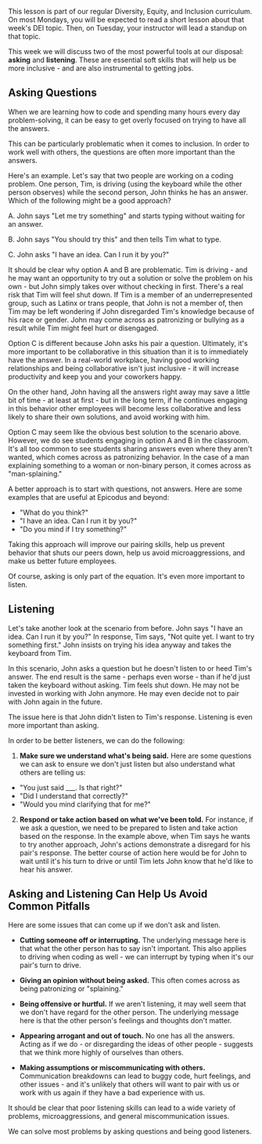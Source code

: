 This lesson is part of our regular Diversity, Equity, and Inclusion curriculum. On most Mondays, you will be expected to read a short lesson about that week's DEI topic. Then, on Tuesday, your instructor will lead a standup on that topic.

This week we will discuss two of the most powerful tools at our disposal: **asking** and **listening**. These are essential soft skills that will help us be more inclusive - and are also instrumental to getting jobs.

## Asking Questions

When we are learning how to code and spending many hours every day problem-solving, it can be easy to get overly focused on trying to have all the answers.

This can be particularly problematic when it comes to inclusion. In order to work well with others, the questions are often more important than the answers.

Here's an example. Let's say that two people are working on a coding problem. One person, Tim, is driving (using the keyboard while the other person observes) while the second person, John thinks he has an answer. Which of the following might be a good approach?

A. John says "Let me try something" and starts typing without waiting for an answer.

B. John says "You should try this" and then tells Tim what to type.

C. John asks "I have an idea. Can I run it by you?"

It should be clear why option A and B are problematic. Tim is driving - and he may want an opportunity to try out a solution or solve the problem on his own - but John simply takes over without checking in first. There's a real risk that Tim will feel shut down. If Tim is a member of an underrepresented group, such as Latinx or trans people, that John is not a member of, then Tim may be left wondering if John disregarded Tim's knowledge because of his race or gender. John may come across as patronizing or bullying as a result while Tim might feel hurt or disengaged.

Option C is different because John asks his pair a question. Ultimately, it's more important to be collaborative in this situation than it is to immediately have the answer. In a real-world workplace, having good working relationships and being collaborative isn't just inclusive - it will increase productivity and keep you and your coworkers happy.

On the other hand, John having all the answers right away may save a little bit of time - at least at first - but in the long term, if he continues engaging in this behavior other employees will become less collaborative and less likely to share their own solutions, and avoid working with him.

Option C may seem like the obvious best solution to the scenario above. However, we do see students engaging in option A and B in the classroom. It's all too common to see students sharing answers even where they aren't wanted, which comes across as patronizing behavior. In the case of a man explaining something to a woman or non-binary person, it comes across as "man-splaining."

A better approach is to start with questions, not answers. Here are some examples that are useful at Epicodus and beyond:

* "What do you think?"
* "I have an idea. Can I run it by you?"
* "Do you mind if I try something?"

Taking this approach will improve our pairing skills, help us prevent behavior that shuts our peers down, help us avoid microaggressions, and make us better future employees.

Of course, asking is only part of the equation. It's even more important to listen.

## Listening

Let's take another look at the scenario from before. John says "I have an idea. Can I run it by you?" In response, Tim says, "Not quite yet. I want to try something first." John insists on trying his idea anyway and takes the keyboard from Tim.

In this scenario, John asks a question but he doesn't listen to or heed Tim's answer. The end result is the same - perhaps even worse - than if he'd just taken the keyboard without asking. Tim feels shut down. He may not be invested in working with John anymore. He may even decide not to pair with John again in the future.

The issue here is that John didn't listen to Tim's response. Listening is even more important than asking.

In order to be better listeners, we can do the following:

1. **Make sure we understand what's being said.** Here are some questions we can ask to ensure we don't just listen but also understand what others are telling us:
  * "You just said ___. Is that right?"
  * "Did I understand that correctly?"
  * "Would you mind clarifying that for me?"

2. **Respond or take action based on what we've been told.** For instance, if we ask a question, we need to be prepared to listen and take action based on the response. In the example above, when Tim says he wants to try another approach, John's actions demonstrate a disregard for his pair's response. The better course of action here would be for John to wait until it's his turn to drive or until Tim lets John know that he'd like to hear his answer.

## Asking and Listening Can Help Us Avoid Common Pitfalls

Here are some issues that can come up if we don't ask and listen.

* **Cutting someone off or interrupting.** The underlying message here is that what the other person has to say isn't important. This also applies to driving when coding as well - we can interrupt by typing when it's our pair's turn to drive.

* **Giving an opinion without being asked.** This often comes across as being patronizing or "splaining."

* **Being offensive or hurtful.** If we aren't listening, it may well seem that we don't have regard for the other person. The underlying message here is that the other person's feelings and thoughts don't matter.

* **Appearing arrogant and out of touch.** No one has all the answers. Acting as if we do - or disregarding the ideas of other people - suggests that we think more highly of ourselves than others.

* **Making assumptions or miscommunicating with others.** Communication breakdowns can lead to buggy code, hurt feelings, and other issues - and it's unlikely that others will want to pair with us or work with us again if they have a bad experience with us.

It should be clear that poor listening skills can lead to a wide variety of problems, microaggressions, and general miscommunication issues.

We can solve most problems by asking questions and being good listeners.